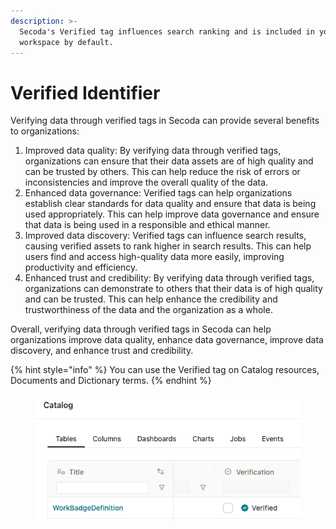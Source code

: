 ```yaml
---
description: >-
  Secoda's Verified tag influences search ranking and is included in your
  workspace by default.
---
```


# Verified Identifier

Verifying data through verified tags in Secoda can provide several benefits to organizations:

1. Improved data quality: By verifying data through verified tags, organizations can ensure that their data assets are of high quality and can be trusted by others. This can help reduce the risk of errors or inconsistencies and improve the overall quality of the data.
2. Enhanced data governance: Verified tags can help organizations establish clear standards for data quality and ensure that data is being used appropriately. This can help improve data governance and ensure that data is being used in a responsible and ethical manner.
3. Improved data discovery: Verified tags can influence search results, causing verified assets to rank higher in search results. This can help users find and access high-quality data more easily, improving productivity and efficiency.
4. Enhanced trust and credibility: By verifying data through verified tags, organizations can demonstrate to others that their data is of high quality and can be trusted. This can help enhance the credibility and trustworthiness of the data and the organization as a whole.

Overall, verifying data through verified tags in Secoda can help organizations improve data quality, enhance data governance, improve data discovery, and enhance trust and credibility.

{% hint style="info" %}
You can use the Verified tag on Catalog resources, Documents and Dictionary terms.
{% endhint %}

<figure><img src="../../.gitbook/assets/Screenshot 2023-06-27 at 5.17.10 PM.png" alt=""><figcaption></figcaption></figure>
